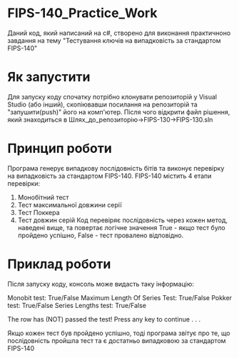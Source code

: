 # FIPS-140_Practice_Work
Даний код, який написаний на c#, створено для виконання практичноно завдання на тему "Тестування ключів на випадковість за стандартом FIPS-140"

# Як запустити
Для запуску коду спочатку потрібно клонувати репозиторій у Visual Studio (або інший), скопіювавши посилання на репозиторій та "запушити(push)" його на комп'ютер.
Після чого відкрити файл рішення, який знаходиться в Шлях_до_репозиторію->FIPS-130->FIPS-130.sln

# Принцип роботи
Програма генерує випадкову послідовність бітів та виконує перевірку на випадковість за стандартом FIPS-140.
FIPS-140 містить 4 етапи перевірки:
1. Монобітний тест
2. Тест максимальної довжини серії
3. Тест Поккера
4. Тест довжин серій
Код перевіряє послідовність через кожен метод, наведені вище, та повертає логічне значення True - якщо тест було пройдено успішно, False - тест провалено відповідно.

# Приклад роботи
Після запуску коду, консоль може видасть таку інформацію:

Monobit test: True/False
Maximum Length Of Series Test: True/False
Pokker test: True/False
Series Lengths test: True/False

The row has (NOT) passed the test!
Press any key to continue . . .

Якщо кожен тест був пройдено успішно, тоді програма звітує про те, що послідовність пройшла тест та є достатньо випадковою за стандартом FIPS-140

